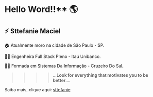 # Hello Word!!** 	:earth_americas:

:zap:  Sttefanie Maciel 
---

   :house: Atualmente moro na cidade de São Paulo - SP.

 :woman_student: Engenheira Full Stack Pleno - Itaú Unibanco.

:woman_student: Formada em Sistemas Da Informação - Cruzeiro Do Sul.





  > > > > ...**Look for everything that motivates you to be better**.... 
 

Saiba mais, clique aqui: <a href="https://sttefanie.github.io/">sttefanie</a>
